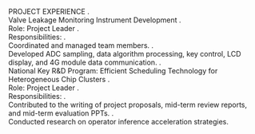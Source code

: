 PROJECT EXPERIENCE .\
Valve Leakage Monitoring Instrument Development .\
Role: Project Leader .\
Responsibilities: .\
Coordinated and managed team members. .\
Developed ADC sampling, data algorithm processing, key control, LCD display, and 4G module data communication. .\
National Key R&D Program: Efficient Scheduling Technology for Heterogeneous Chip Clusters .\
Role: Project Leader .\
Responsibilities: .\
Contributed to the writing of project proposals, mid-term review reports, and mid-term evaluation PPTs. .\
Conducted research on operator inference acceleration strategies.